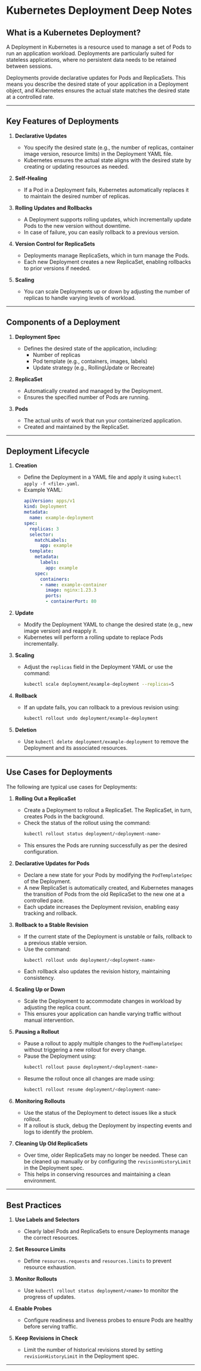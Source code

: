 # Kubernetes Deployment Deep Notes

## What is a Kubernetes Deployment?
A Deployment in Kubernetes is a resource used to manage a set of Pods to run an application workload. Deployments are particularly suited for stateless applications, where no persistent data needs to be retained between sessions.

Deployments provide declarative updates for Pods and ReplicaSets. This means you describe the desired state of your application in a Deployment object, and Kubernetes ensures the actual state matches the desired state at a controlled rate.

---

## Key Features of Deployments

1. **Declarative Updates**
   - You specify the desired state (e.g., the number of replicas, container image version, resource limits) in the Deployment YAML file.
   - Kubernetes ensures the actual state aligns with the desired state by creating or updating resources as needed.

2. **Self-Healing**
   - If a Pod in a Deployment fails, Kubernetes automatically replaces it to maintain the desired number of replicas.

3. **Rolling Updates and Rollbacks**
   - A Deployment supports rolling updates, which incrementally update Pods to the new version without downtime.
   - In case of failure, you can easily rollback to a previous version.

4. **Version Control for ReplicaSets**
   - Deployments manage ReplicaSets, which in turn manage the Pods. 
   - Each new Deployment creates a new ReplicaSet, enabling rollbacks to prior versions if needed.

5. **Scaling**
   - You can scale Deployments up or down by adjusting the number of replicas to handle varying levels of workload.

---

## Components of a Deployment

1. **Deployment Spec**
   - Defines the desired state of the application, including:
     - Number of replicas
     - Pod template (e.g., containers, images, labels)
     - Update strategy (e.g., RollingUpdate or Recreate)

2. **ReplicaSet**
   - Automatically created and managed by the Deployment.
   - Ensures the specified number of Pods are running.

3. **Pods**
   - The actual units of work that run your containerized application.
   - Created and maintained by the ReplicaSet.

---

## Deployment Lifecycle

1. **Creation**
   - Define the Deployment in a YAML file and apply it using `kubectl apply -f <file>.yaml`.
   - Example YAML:
     ```yaml
     apiVersion: apps/v1
     kind: Deployment
     metadata:
       name: example-deployment
     spec:
       replicas: 3
       selector:
         matchLabels:
           app: example
       template:
         metadata:
           labels:
             app: example
         spec:
           containers:
           - name: example-container
             image: nginx:1.23.3
             ports:
             - containerPort: 80
     ```

2. **Update**
   - Modify the Deployment YAML to change the desired state (e.g., new image version) and reapply it.
   - Kubernetes will perform a rolling update to replace Pods incrementally.

3. **Scaling**
   - Adjust the `replicas` field in the Deployment YAML or use the command:
     ```bash
     kubectl scale deployment/example-deployment --replicas=5
     ```

4. **Rollback**
   - If an update fails, you can rollback to a previous revision using:
     ```bash
     kubectl rollout undo deployment/example-deployment
     ```

5. **Deletion**
   - Use `kubectl delete deployment/example-deployment` to remove the Deployment and its associated resources.

---

## Use Cases for Deployments

The following are typical use cases for Deployments:

1. **Rolling Out a ReplicaSet**
   - Create a Deployment to rollout a ReplicaSet. The ReplicaSet, in turn, creates Pods in the background.
   - Check the status of the rollout using the command:
     ```bash
     kubectl rollout status deployment/<deployment-name>
     ```
   - This ensures the Pods are running successfully as per the desired configuration.

2. **Declarative Updates for Pods**
   - Declare a new state for your Pods by modifying the `PodTemplateSpec` of the Deployment.
   - A new ReplicaSet is automatically created, and Kubernetes manages the transition of Pods from the old ReplicaSet to the new one at a controlled pace.
   - Each update increases the Deployment revision, enabling easy tracking and rollback.

3. **Rollback to a Stable Revision**
   - If the current state of the Deployment is unstable or fails, rollback to a previous stable version.
   - Use the command:
     ```bash
     kubectl rollout undo deployment/<deployment-name>
     ```
   - Each rollback also updates the revision history, maintaining consistency.

4. **Scaling Up or Down**
   - Scale the Deployment to accommodate changes in workload by adjusting the replica count.
   - This ensures your application can handle varying traffic without manual intervention.

5. **Pausing a Rollout**
   - Pause a rollout to apply multiple changes to the `PodTemplateSpec` without triggering a new rollout for every change.
   - Pause the Deployment using:
     ```bash
     kubectl rollout pause deployment/<deployment-name>
     ```
   - Resume the rollout once all changes are made using:
     ```bash
     kubectl rollout resume deployment/<deployment-name>
     ```

6. **Monitoring Rollouts**
   - Use the status of the Deployment to detect issues like a stuck rollout.
   - If a rollout is stuck, debug the Deployment by inspecting events and logs to identify the problem.

7. **Cleaning Up Old ReplicaSets**
   - Over time, older ReplicaSets may no longer be needed. These can be cleaned up manually or by configuring the `revisionHistoryLimit` in the Deployment spec.
   - This helps in conserving resources and maintaining a clean environment.

---

## Best Practices

1. **Use Labels and Selectors**
   - Clearly label Pods and ReplicaSets to ensure Deployments manage the correct resources.

2. **Set Resource Limits**
   - Define `resources.requests` and `resources.limits` to prevent resource exhaustion.

3. **Monitor Rollouts**
   - Use `kubectl rollout status deployment/<name>` to monitor the progress of updates.

4. **Enable Probes**
   - Configure readiness and liveness probes to ensure Pods are healthy before serving traffic.

5. **Keep Revisions in Check**
   - Limit the number of historical revisions stored by setting `revisionHistoryLimit` in the Deployment spec.

---



